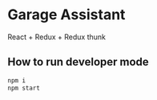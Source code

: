 # Garage Assistant
React + Redux + Redux thunk

## How to run developer mode

```javascript
npm i
npm start
```
